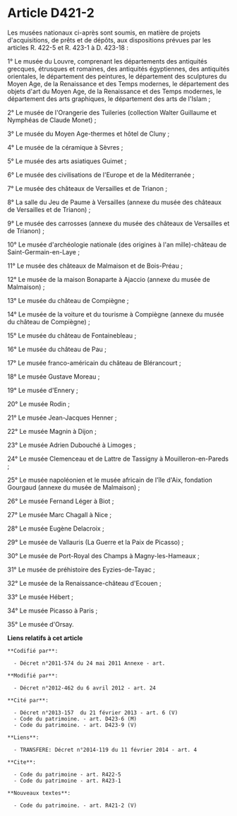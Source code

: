 # Article D421-2

Les musées nationaux ci-après sont soumis, en matière de projets d'acquisitions, de prêts et de dépôts, aux dispositions
prévues par les articles R. 422-5 et R. 423-1 à D. 423-18 : 

1° Le musée du Louvre, comprenant les départements des antiquités grecques, étrusques et romaines, des antiquités
égyptiennes, des antiquités orientales, le département des peintures, le département des sculptures du Moyen Age, de la
Renaissance et des Temps modernes, le département des objets d'art du Moyen Age, de la Renaissance et des Temps modernes, le
département des arts graphiques, le département des arts de l'Islam ; 

2° Le musée de l'Orangerie des Tuileries (collection Walter Guillaume et Nymphéas de Claude Monet) ; 

3° Le musée du Moyen Age-thermes et hôtel de Cluny ; 

4° Le musée de la céramique à Sèvres ; 

5° Le musée des arts asiatiques Guimet ; 

6° Le musée des civilisations de l'Europe et de la Méditerranée ; 

7° Le musée des châteaux de Versailles et de Trianon ; 

8° La salle du Jeu de Paume à Versailles (annexe du musée des châteaux de Versailles et de Trianon) ; 

9° Le musée des carrosses (annexe du musée des châteaux de Versailles et de Trianon) ; 

10° Le musée d'archéologie nationale (des origines à l'an mille)-château de Saint-Germain-en-Laye ; 

11° Le musée des châteaux de Malmaison et de Bois-Préau ; 

12° Le musée de la maison Bonaparte à Ajaccio (annexe du musée de Malmaison) ; 

13° Le musée du château de Compiègne ; 

14° Le musée de la voiture et du tourisme à Compiègne (annexe du musée du château de Compiègne) ; 

15° Le musée du château de Fontainebleau ; 

16° Le musée du château de Pau ; 

17° Le musée franco-américain du château de Blérancourt ; 

18° Le musée Gustave Moreau ; 

19° Le musée d'Ennery ; 

20° Le musée Rodin ; 

21° Le musée Jean-Jacques Henner ; 

22° Le musée Magnin à Dijon ; 

23° Le musée Adrien Dubouché à Limoges ; 

24° Le musée Clemenceau et de Lattre de Tassigny à Mouilleron-en-Pareds ; 

25° Le musée napoléonien et le musée africain de l'île d'Aix, fondation Gourgaud (annexe du musée de Malmaison) ; 

26° Le musée Fernand Léger à Biot ; 

27° Le musée Marc Chagall à Nice ; 

28° Le musée Eugène Delacroix ; 

29° Le musée de Vallauris (La Guerre et la Paix de Picasso) ; 

30° Le musée de Port-Royal des Champs à Magny-les-Hameaux ; 

31° Le musée de préhistoire des Eyzies-de-Tayac ; 

32° Le musée de la Renaissance-château d'Ecouen ; 

33° Le musée Hébert ; 

34° Le musée Picasso à Paris ; 

35° Le musée d'Orsay.

**Liens relatifs à cet article**

	**Codifié par**:

	  - Décret n°2011-574 du 24 mai 2011 Annexe - art.

	**Modifié par**:

	  - Décret n°2012-462 du 6 avril 2012 - art. 24

	**Cité par**:

	  - Décret n°2013-157  du 21 février 2013 - art. 6 (V)
	  - Code du patrimoine. - art. D423-6 (M)
	  - Code du patrimoine. - art. D423-9 (V)

	**Liens**:

	  - TRANSFERE: Décret n°2014-119 du 11 février 2014 - art. 4

	**Cite**:

	  - Code du patrimoine - art. R422-5
	  - Code du patrimoine - art. R423-1

	**Nouveaux textes**:

	  - Code du patrimoine. - art. R421-2 (V)
